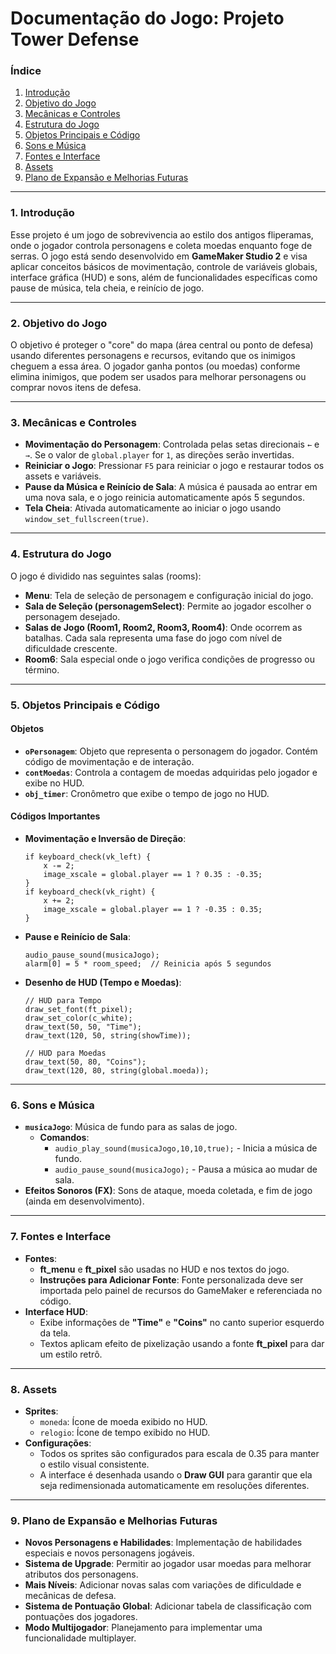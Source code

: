 # **Documentação do Jogo: Projeto Tower Defense**

### **Índice**
1. [Introdução](#introdução)
2. [Objetivo do Jogo](#objetivo-do-jogo)
3. [Mecânicas e Controles](#mecânicas-e-controles)
4. [Estrutura do Jogo](#estrutura-do-jogo)
5. [Objetos Principais e Código](#objetos-principais-e-código)
6. [Sons e Música](#sons-e-música)
7. [Fontes e Interface](#fontes-e-interface)
8. [Assets](#assets)
9. [Plano de Expansão e Melhorias Futuras](#plano-de-expansão-e-melhorias-futuras)

---

### **1. Introdução**
Esse projeto é um jogo de sobrevivencia ao estilo dos antigos fliperamas, onde o jogador controla personagens e coleta moedas enquanto foge de serras. O jogo está sendo desenvolvido em **GameMaker Studio 2** e visa aplicar conceitos básicos de movimentação, controle de variáveis globais, interface gráfica (HUD) e sons, além de funcionalidades específicas como pause de música, tela cheia, e reinício de jogo.

---

### **2. Objetivo do Jogo**
O objetivo é proteger o "core" do mapa (área central ou ponto de defesa) usando diferentes personagens e recursos, evitando que os inimigos cheguem a essa área. O jogador ganha pontos (ou moedas) conforme elimina inimigos, que podem ser usados para melhorar personagens ou comprar novos itens de defesa.

---

### **3. Mecânicas e Controles**
- **Movimentação do Personagem**: Controlada pelas setas direcionais `←` e `→`. Se o valor de `global.player` for `1`, as direções serão invertidas.
- **Reiniciar o Jogo**: Pressionar `F5` para reiniciar o jogo e restaurar todos os assets e variáveis.
- **Pause da Música e Reinício de Sala**: A música é pausada ao entrar em uma nova sala, e o jogo reinicia automaticamente após 5 segundos.
- **Tela Cheia**: Ativada automaticamente ao iniciar o jogo usando `window_set_fullscreen(true)`.

---

### **4. Estrutura do Jogo**
O jogo é dividido nas seguintes salas (rooms):
- **Menu**: Tela de seleção de personagem e configuração inicial do jogo.
- **Sala de Seleção (personagemSelect)**: Permite ao jogador escolher o personagem desejado.
- **Salas de Jogo (Room1, Room2, Room3, Room4)**: Onde ocorrem as batalhas. Cada sala representa uma fase do jogo com nível de dificuldade crescente.
- **Room6**: Sala especial onde o jogo verifica condições de progresso ou término.

---

### **5. Objetos Principais e Código**

#### **Objetos**
- **`oPersonagem`**: Objeto que representa o personagem do jogador. Contém código de movimentação e de interação.
- **`contMoedas`**: Controla a contagem de moedas adquiridas pelo jogador e exibe no HUD.
- **`obj_timer`**: Cronômetro que exibe o tempo de jogo no HUD.

#### **Códigos Importantes**
- **Movimentação e Inversão de Direção**:
  ```gml
  if keyboard_check(vk_left) {
      x -= 2;
      image_xscale = global.player == 1 ? 0.35 : -0.35;
  }
  if keyboard_check(vk_right) {
      x += 2;
      image_xscale = global.player == 1 ? -0.35 : 0.35;
  }
  ```
- **Pause e Reinício de Sala**:
  ```gml
  audio_pause_sound(musicaJogo);
  alarm[0] = 5 * room_speed;  // Reinicia após 5 segundos
  ```

- **Desenho de HUD (Tempo e Moedas)**:
  ```gml
  // HUD para Tempo
  draw_set_font(ft_pixel);
  draw_set_color(c_white);
  draw_text(50, 50, "Time");
  draw_text(120, 50, string(showTime));

  // HUD para Moedas
  draw_text(50, 80, "Coins");
  draw_text(120, 80, string(global.moeda));
  ```

---

### **6. Sons e Música**
- **`musicaJogo`**: Música de fundo para as salas de jogo.
  - **Comandos**:
    - `audio_play_sound(musicaJogo,10,10,true);` - Inicia a música de fundo.
    - `audio_pause_sound(musicaJogo);` - Pausa a música ao mudar de sala.
- **Efeitos Sonoros (FX)**: Sons de ataque, moeda coletada, e fim de jogo (ainda em desenvolvimento).

---

### **7. Fontes e Interface**
- **Fontes**:
  - **ft_menu** e **ft_pixel** são usadas no HUD e nos textos do jogo.
  - **Instruções para Adicionar Fonte**: Fonte personalizada deve ser importada pelo painel de recursos do GameMaker e referenciada no código.
- **Interface HUD**:
  - Exibe informações de **"Time"** e **"Coins"** no canto superior esquerdo da tela.
  - Textos aplicam efeito de pixelização usando a fonte **ft_pixel** para dar um estilo retrô.

---

### **8. Assets**
- **Sprites**:
  - `moneda`: Ícone de moeda exibido no HUD.
  - `relogio`: Ícone de tempo exibido no HUD.
- **Configurações**:
  - Todos os sprites são configurados para escala de 0.35 para manter o estilo visual consistente.
  - A interface é desenhada usando o **Draw GUI** para garantir que ela seja redimensionada automaticamente em resoluções diferentes.

---

### **9. Plano de Expansão e Melhorias Futuras**
- **Novos Personagens e Habilidades**: Implementação de habilidades especiais e novos personagens jogáveis.
- **Sistema de Upgrade**: Permitir ao jogador usar moedas para melhorar atributos dos personagens.
- **Mais Níveis**: Adicionar novas salas com variações de dificuldade e mecânicas de defesa.
- **Sistema de Pontuação Global**: Adicionar tabela de classificação com pontuações dos jogadores.
- **Modo Multijogador**: Planejamento para implementar uma funcionalidade multiplayer.
